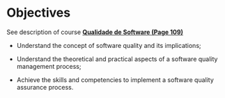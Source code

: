 Objectives
====

See description of course **[Qualidade de Software (Page 109)](https://portal.ifrn.edu.br/documents/739/PPC__Tecnologia_em_An%C3%A1lise_e_Desenvolvimento_de_Sistemas_2012.pdf)**

- Understand the concept of software quality and its implications;

- Understand the theoretical and practical aspects of a software quality management process;

- Achieve the skills and competencies to implement a software quality assurance process.